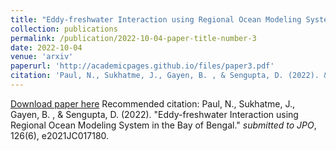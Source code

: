 ```yaml
---
title: "Eddy-freshwater Interaction using Regional Ocean Modeling System in the Bay of Bengal"
collection: publications
permalink: /publication/2022-10-04-paper-title-number-3
date: 2022-10-04
venue: 'arxiv'
paperurl: 'http://academicpages.github.io/files/paper3.pdf'
citation: 'Paul, N., Sukhatme, J., Gayen, B. , & Sengupta, D. (2022). &quot;Eddy-freshwater Interaction using Regional Ocean Modeling System in the Bay of Bengal.&quot; <i>submitted to JPO</i>.'
---
```


[Download paper here](http://academicpages.github.io/files/paper3.pdf)
Recommended citation:  Paul, N., Sukhatme, J., Gayen, B. , & Sengupta, D. (2022). "Eddy-freshwater Interaction using Regional Ocean Modeling System in the Bay of Bengal." <i>submitted to JPO</i>, 126(6), e2021JC017180.
